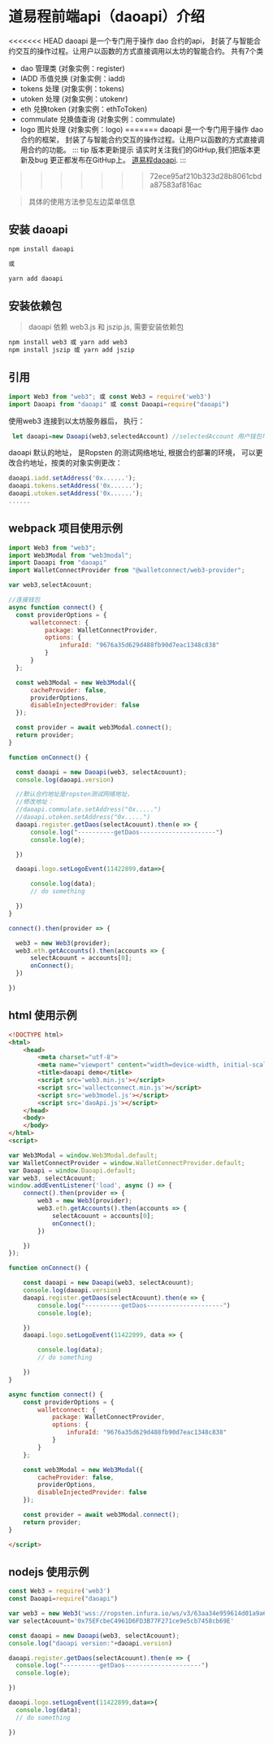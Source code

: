 #  道易程前端api（daoapi）介绍
<<<<<<< HEAD
daoapi 是一个专门用于操作 dao 合约的api， 封装了与智能合约交互的操作过程。让用户以函数的方式直接调用以太坊的智能合约。
共有7个类
- dao 管理类 (对象实例：register)
- IADD 币值兑换 (对象实例：iadd)
- tokens 处理 (对象实例：tokens)
- utoken 处理 (对象实例：utokenr)
- eth 兑换token (对象实例：ethToToken)
- commulate 兑换值查询 (对象实例：commulate)
- logo 图片处理 (对象实例：logo)
=======
daoapi 是一个专门用于操作 dao 合约的框架， 封装了与智能合约交互的操作过程。让用户以函数的方式直接调用合约的功能。
::: tip 版本更新提示
请实时关注我们的GitHup,我们把版本更新及bug 更正都发布在GitHup上。
[道易程daoapi](https://github.com/ganyuanmen/daoapi).
:::
>>>>>>> 72ece95af210b323d28b8061cbda87583af816ac

> 具体的使用方法参见左边菜单信息


## 安装 daoapi
```js
npm install daoapi

或

yarn add daoapi

```

## 安装依赖包
 > daoapi 依赖 web3.js 和 jszip.js, 需要安装依赖包

```js
npm install web3 或 yarn add web3
npm install jszip 或 yarn add jszip
```

## 引用

 ```js
 import Web3 from "web3"; 或 const Web3 = require('web3')
 import Daoapi from "daoapi" 或 const Daoapi=require("daoapi")
 ```


使用web3 连接到以太坊服务器后， 执行：
```js
 let daoapi=new Daoapi(web3,selectedAccount) //selectedAccount 用户钱包地址

```

daoapi 默认的地址， 是Ropsten 的测试网络地址, 根据合约部署的环境， 可以更改合约地址，按类的对象实例更改：
```js
daoapi.iadd.setAddress('0x......');
daoapi.tokens.setAddress('0x......');
daoapi.utoken.setAddress('0x......');
......

```
## webpack 项目使用示例
```js
import Web3 from "web3";
import Web3Modal from "web3modal";
import Daoapi from "daoapi"
import WalletConnectProvider from "@walletconnect/web3-provider";

var web3,selectAcouunt;

//连接钱包
async function connect() {
  const providerOptions = {
      walletconnect: {
          package: WalletConnectProvider,
          options: {
              infuraId: "9676a35d629d488fb90d7eac1348c838"
          }
      }
  };

  const web3Modal = new Web3Modal({
      cacheProvider: false,
      providerOptions,
      disableInjectedProvider: false
  });

  const provider = await web3Modal.connect();
  return provider;
}

function onConnect() {

  const daoapi = new Daoapi(web3, selectAcouunt);
  console.log(daoapi.version)

  //默认合约地址是ropsten测试网络地址，
  //修改地址：
  //daoapi.commulate.setAddress("0x.....")
  //daoapi.utoken.setAddress("0x.....")
  daoapi.register.getDaos(selectAcouunt).then(e => {
      console.log("----------getDaos---------------------")
      console.log(e);

  })

  daoapi.logo.setLogoEvent(11422899,data=>{

      console.log(data);
      // do something 

  })
}

connect().then(provider => {

  web3 = new Web3(provider);
  web3.eth.getAccounts().then(accounts => {
      selectAcouunt = accounts[0];
      onConnect();
  })

})


```
## html 使用示例
```html
<!DOCTYPE html>
<html>
    <head>
        <meta charset="utf-8">
        <meta name="viewport" content="width=device-width, initial-scale=1">
        <title>daoapi demo</title>
        <script src='web3.min.js'></script>
        <script src='wallectconnect.min.js'></script>
        <script src='web3model.js'></script>
        <script src='daoApi.js'></script>     
    </head>
    <body> 
    </body> 
</html>
<script>

var Web3Modal = window.Web3Modal.default;
var WalletConnectProvider = window.WalletConnectProvider.default;
var Daoapi = window.Daoapi.default;
var web3, selectAcouunt;
window.addEventListener('load', async () => {
    connect().then(provider => {
        web3 = new Web3(provider);
        web3.eth.getAccounts().then(accounts => {
            selectAcouunt = accounts[0];
            onConnect();
        })

    })
});

function onConnect() {

    const daoapi = new Daoapi(web3, selectAcouunt);
    console.log(daoapi.version)
    daoapi.register.getDaos(selectAcouunt).then(e => {
        console.log("----------getDaos---------------------")
        console.log(e);

    })
    daoapi.logo.setLogoEvent(11422899, data => {

        console.log(data);
        // do something 

    })
}

async function connect() {
    const providerOptions = {
        walletconnect: {
            package: WalletConnectProvider,
            options: {
                infuraId: "9676a35d629d488fb90d7eac1348c838"
            }
        }
    };

    const web3Modal = new Web3Modal({
        cacheProvider: false,
        providerOptions,
        disableInjectedProvider: false
    });

    const provider = await web3Modal.connect();
    return provider;
}

</script>
```
## nodejs 使用示例
```js
const Web3 = require('web3')
const Daoapi=require("daoapi")

var web3 = new Web3('wss://ropsten.infura.io/ws/v3/63aa34e959614d01a9a65d3f93b70e66')
var selectAcouunt='0x75EFcbeC4961D6FD3B77F271ce9e5cb7458cb69E'

const daoapi = new Daoapi(web3, selectAcouunt);
console.log("daoapi version:"+daoapi.version)

daoapi.register.getDaos(selectAcouunt).then(e => {
  console.log("----------getDaos---------------------")
  console.log(e);

})

daoapi.logo.setLogoEvent(11422899,data=>{
  console.log(data);
  // do something 

})

```

